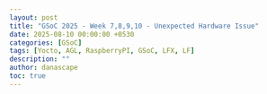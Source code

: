 ```yaml
---
layout: post
title: "GSoC 2025 - Week 7,8,9,10 - Unexpected Hardware Issue"
date: 2025-08-10 00:00:00 +0530
categories: [GSoC]
tags: [Yocto, AGL, RaspberryPI, GSoC, LFX, LF]
description: ""
author: danascape
toc: true
---
```

